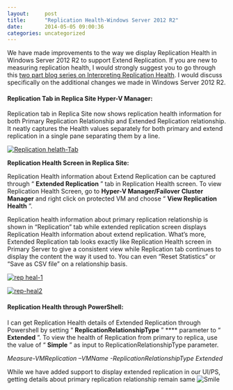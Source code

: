 ```yaml
---
layout:     post
title:      "Replication Health-Windows Server 2012 R2"
date:       2014-05-05 09:00:36
categories: uncategorized
---
```

We have made improvements to the way we display Replication Health in Windows Server 2012 R2 to support Extend Replication. If you are new to measuring replication health, I would strongly suggest you to go through this [two part blog series on Interpreting Replication Health](http://blogs.technet.com/b/virtualization/archive/2012/06/15/interpreting-replication-health-part-1.aspx). I would discuss specifically on the additional changes we made in Windows Server 2012 R2.

#### Replication Tab in Replica Site Hyper-V Manager:

Replication tab in Replica Site now shows replication health information for both Primary Replication Relationship and Extended Replication relationship. It neatly captures the Health values separately for both primary and extend replication in a single pane separating them by a line.

[![Replication helath-Tab](https://msdnshared.blob.core.windows.net/media/TNBlogsFS/prod.evol.blogs.technet.com/CommunityServer.Blogs.Components.WeblogFiles/00/00/00/50/45/metablogapi/Replication-helath-Tab_thumb_1AD08CF8.png)](https://msdnshared.blob.core.windows.net/media/TNBlogsFS/prod.evol.blogs.technet.com/CommunityServer.Blogs.Components.WeblogFiles/00/00/00/50/45/metablogapi/Replication-helath-Tab_172FE16A.png)

**Replication Health Screen in Replica Site:**

Replication Health information about Extend Replication can be captured through “ **Extended Replication** ” tab in Replication Health screen. To view Replication Health Screen, go to **Hyper-V Manager/Failover Cluster Manager** and right click on protected VM and choose “ **View Replication Health** ”.

Replication health information about primary replication relationship is shown in “Replication” tab while extended replication screen displays Replication Health information about extend replication. What’s more, Extended Replication tab looks exactly like Replication Health screen in Primary Server to give a consistent view while Replication tab continues to display the content the way it used to. You can even “Reset Statistics” or “Save as CSV file” on a relationship basis. 

[![rep heal-1](https://msdnshared.blob.core.windows.net/media/TNBlogsFS/prod.evol.blogs.technet.com/CommunityServer.Blogs.Components.WeblogFiles/00/00/00/50/45/metablogapi/rep-heal-1_thumb_0DFB583C.png)](https://msdnshared.blob.core.windows.net/media/TNBlogsFS/prod.evol.blogs.technet.com/CommunityServer.Blogs.Components.WeblogFiles/00/00/00/50/45/metablogapi/rep-heal-1_413500F4.png)

[![rep-heal2](https://msdnshared.blob.core.windows.net/media/TNBlogsFS/prod.evol.blogs.technet.com/CommunityServer.Blogs.Components.WeblogFiles/00/00/00/50/45/metablogapi/rep-heal2_thumb_7C436FC3.png)](https://msdnshared.blob.core.windows.net/media/TNBlogsFS/prod.evol.blogs.technet.com/CommunityServer.Blogs.Components.WeblogFiles/00/00/00/50/45/metablogapi/rep-heal2_6FB331F6.png)

#### Replication Health through PowerShell:

I can get Replication Health details of Extended Replication through Powershell by setting “ **ReplicationRelationshipType** ” **** parameter to “ **Extended** ”. To view the health of Replication from primary to replica, use the value of “ **Simple** ” as input to ReplicationRelationshipType parameter.

_Measure-VMReplication –VMName <name> -ReplicationRelationshipType Extended_

While we have added support to display extended replication in our UI/PS, getting details about primary replication relationship remain same ![Smile](https://msdnshared.blob.core.windows.net/media/TNBlogsFS/prod.evol.blogs.technet.com/CommunityServer.Blogs.Components.WeblogFiles/00/00/00/50/45/metablogapi/wlEmoticon-smile_300DF6C6.png)
